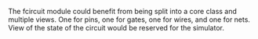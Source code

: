 The fcircuit module could benefit from being split into a core class and multiple views. One for pins, one for gates, one for wires, and one for nets. View of the state of the circuit would be reserved for the simulator.
